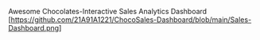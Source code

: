 Awesome Chocolates-Interactive Sales Analytics Dashboard
[https://github.com/21A91A1221/ChocoSales-Dashboard/blob/main/Sales-Dashboard.png]
